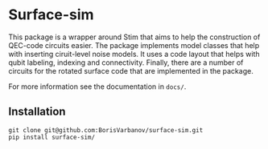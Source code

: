 # Surface-sim
This package is a wrapper around Stim that aims to help the construction of QEC-code circuits easier. The package implements model classes that help with inserting ciruit-level noise models. It uses a code layout that helps with qubit labeling, indexing and connectivity. Finally, there are a number of circuits for the rotated surface code that are implemented in the package.

For more information see the documentation in `docs/`. 

## Installation

```
git clone git@github.com:BorisVarbanov/surface-sim.git
pip install surface-sim/
```

